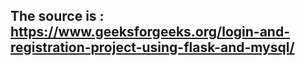 ## The source is : https://www.geeksforgeeks.org/login-and-registration-project-using-flask-and-mysql/
